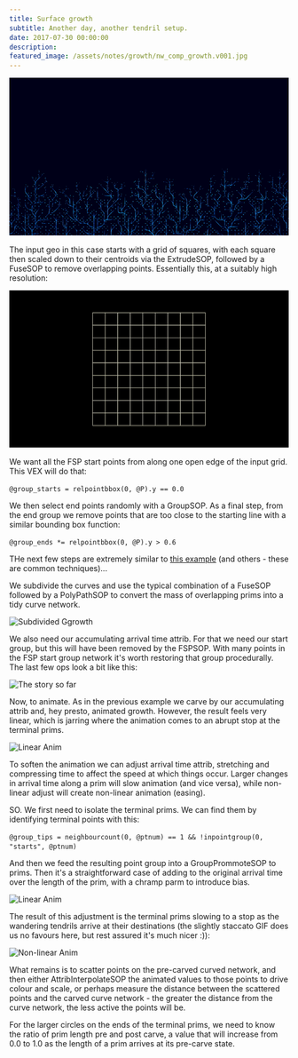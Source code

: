 ```yaml
---
title: Surface growth
subtitle: Another day, another tendril setup.
date: 2017-07-30 00:00:00
description:
featured_image: /assets/notes/growth/nw_comp_growth.v001.jpg
---
```

![The finished result](/assets/notes/growth/growth_preview.gif)

The input geo in this case starts with a grid of squares, with each square then scaled down to their centroids via the ExtrudeSOP, followed by a FuseSOP to remove overlapping points. Essentially this, at a suitably high resolution:

![Growth base](/assets/notes/growth/growth_base.gif)

We want all the FSP start points from along one open edge of the input grid. This VEX will do that:

```@group_starts = relpointbbox(0, @P).y == 0.0```

We then select end points randomly with a GroupSOP. As a final step, from the end group we remove points that are too close to the starting line with a similar bounding box function:

```@group_ends *= relpointbbox(0, @P).y > 0.6```

THe next few steps are extremely similar to [this example](/notes/tendrils) (and others - these are common techniques)...

We subdivide the curves and use the typical combination of a FuseSOP followed by a PolyPathSOP to convert the mass of overlapping prims into a tidy curve network.

![Subdivided Ggrowth](/assets/notes/growth/growth_subd.gif)

We also need our accumulating arrival time attrib. For that we need our start group, but this will have been removed by the FSPSOP. With many points in the FSP start group network it's worth restoring that group procedurally. The last few ops look a bit like this:

![The story so far](/assets/notes/growth/growth_sofar.jpg)

Now, to animate. As in the previous example we carve by our accumulating attrib and, hey presto, animated growth. However, the result feels very linear, which is jarring where the animation comes to an abrupt stop at the terminal prims.

![Linear Anim](/assets/notes/growth/growth_pre_slow.gif)

To soften the animation we can adjust arrival time attrib, stretching and compressing time to affect the speed at which things occur. Larger changes in arrival time along a prim will slow animation (and vice versa), while non-linear adjust will create non-linear animation (easing).

SO. We first need to isolate the terminal prims. We can find them by identifying terminal points with this:

```@group_tips = neighbourcount(0, @ptnum) == 1 && !inpointgroup(0, "starts", @ptnum)```

And then we feed the resulting point group into a GroupPrommoteSOP to prims. Then it's a straightforward case of adding to the original arrival time over the length of the prim, with a chramp parm to introduce bias.

![Linear Anim](/assets/notes/growth/growth_biasattrib.jpg)

The result of this adjustment is the terminal prims slowing to a stop as the wandering tendrils arrive at their destinations (the slightly staccato GIF does us no favours here, but rest assured it's much nicer :)):

![Non-linear Anim](/assets/notes/growth/growth_post_slow.gif)

What remains is to scatter points on the pre-carved curved network, and then either AttribInterpolateSOP the animated values to those points to drive colour and scale, or perhaps measure the distance between the scattered points and the carved curve network - the greater the distance from the curve network, the less active the points will be.

For the larger circles on the ends of the terminal prims, we need to know the ratio of prim length pre and post carve, a value that will increase from 0.0 to 1.0 as the length of a prim arrives at its pre-carve state.